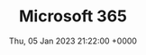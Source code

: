 ---
title: Microsoft 365
description: Microsoft Office 365 is a Software as a Service (SaaS) solution that includes Microsoft Office and other services, such as email and collaboration, from Microsoft’s cloud server. Microsoft Office 365 provides desktop functionalities and is available by subscription.
date: Thu, 05 Jan 2023 21:22:00 +0000
lastmod: Thu, 05 Jan 2023 21:22:00 +0000
SEO:
  title: List of articles tagged 'Microsoft 365'
---